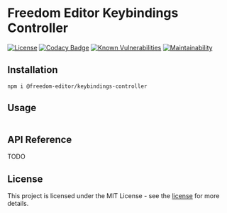 # Freedom Editor Keybindings Controller

[![License](https://img.shields.io/badge/license-MIT-blue)](https://img.shields.io/github/license/winston0410/freedom-editor) [![Codacy Badge](https://app.codacy.com/project/badge/Grade/82be88673d684012ad90d83c4ed12c6e)](https://www.codacy.com/manual/winston0410/freedom-editor-keybindings-controller?utm_source=github.com&utm_medium=referral&utm_content=winston0410/freedom-editor-keybindings-controller&utm_campaign=Badge_Grade) [![Known Vulnerabilities](https://snyk.io/test/github/winston0410/freedom-editor-keybindings-controller/badge.svg?targetFile=package.json)](https://snyk.io/test/github/winston0410/freedom-editor-keybindings-controller?targetFile=package.json) [![Maintainability](https://api.codeclimate.com/v1/badges/d63de116e1d0f9364a53/maintainability)](https://codeclimate.com/github/winston0410/freedom-editor-keybindings-controller/maintainability)

## Installation

```
npm i @freedom-editor/keybindings-controller
```

## Usage

```

```

## API Reference

TODO

## License

This project is licensed under the MIT License - see the [license](https://github.com/winston0410/freedom-editor/LICENSE.md) for more details.
